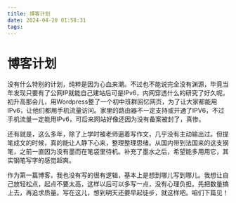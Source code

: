 ```yaml
---
title: 博客计划
date: 2024-04-20 01:58:31
tags:
---
```


# 博客计划

没有什么特别的计划，纯粹是因为心血来潮。不过也不能说完全没有渊源，毕竟当年发现只要有了公网IP就能自己建站后可是IPv6，内网穿透什么的研究了好久呢。初升高那会儿，用Wordpress整了一个初中班群回忆网页，为了让大家都能用IPv6，让他们都用手机流量访问。家里的路由器不一定支持或开通了IPV6，不过手机流量一定能用IPv6，可后来网站好像还因为没有备案被封了，真惨。

还有就是，这么多年，除了上学时被老师逼着写作文，几乎没有主动输出过。但提笔成文的时候，真的能让人静下心来，整理整理思绪。从国内带到法国来的这支钢笔，之前一直因为没有墨而在笔袋里待机。补充了墨水之后，希望能多用用它，其实钢笔写字的感觉超爽。

作为第一篇博客，我也没有写的很有逻辑，基本上是想到哪儿写到哪儿。我想让自己放轻松点，起点不要太高，这样以后可以多写一点，没有心理负担。先把数量搞上去，再追求质量。写在这儿，想到明天还要早起徒步，就这样吧。咱们下篇见！
